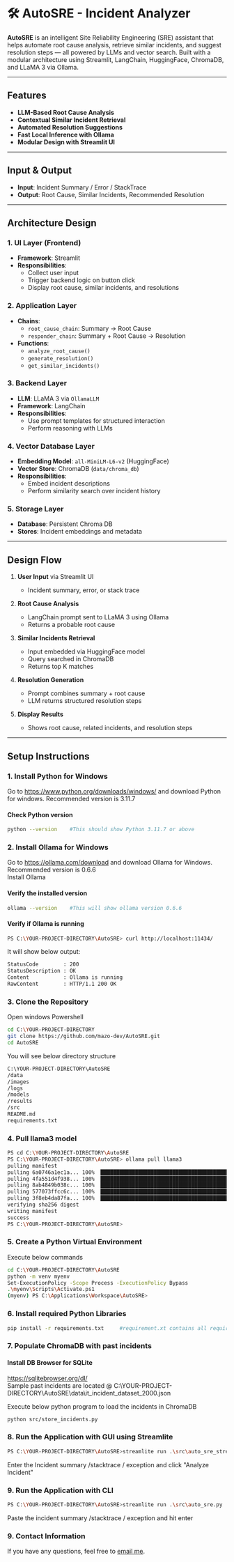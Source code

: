 # 🛠️ AutoSRE - Incident Analyzer

**AutoSRE** is an intelligent Site Reliability Engineering (SRE) assistant that helps automate root cause analysis, retrieve similar incidents, and suggest resolution steps — all powered by LLMs and vector search. Built with a modular architecture using Streamlit, LangChain, HuggingFace, ChromaDB, and LLaMA 3 via Ollama.

---

## Features 

- **LLM-Based Root Cause Analysis**
- **Contextual Similar Incident Retrieval**
- **Automated Resolution Suggestions**
- **Fast Local Inference with Ollama**
- **Modular Design with Streamlit UI**

---

## Input & Output

- **Input**: Incident Summary / Error / StackTrace
- **Output**: Root Cause, Similar Incidents, Recommended Resolution

---

## Architecture Design

### 1. UI Layer (Frontend)

- **Framework**: Streamlit
- **Responsibilities**:
  - Collect user input
  - Trigger backend logic on button click
  - Display root cause, similar incidents, and resolutions

### 2. Application Layer

- **Chains**:
  - `root_cause_chain`: Summary → Root Cause
  - `responder_chain`: Summary + Root Cause → Resolution
- **Functions**:
  - `analyze_root_cause()`
  - `generate_resolution()`
  - `get_similar_incidents()`

### 3. Backend Layer

- **LLM**: LLaMA 3 via `OllamaLLM`
- **Framework**: LangChain
- **Responsibilities**:
  - Use prompt templates for structured interaction
  - Perform reasoning with LLMs

### 4. Vector Database Layer

- **Embedding Model**: `all-MiniLM-L6-v2` (HuggingFace)
- **Vector Store**: ChromaDB (`data/chroma_db`)
- **Responsibilities**:
  - Embed incident descriptions
  - Perform similarity search over incident history

### 5. Storage Layer

- **Database**: Persistent Chroma DB
- **Stores**: Incident embeddings and metadata

---

## Design Flow

1. **User Input** via Streamlit UI
   - Incident summary, error, or stack trace

2. **Root Cause Analysis**
   - LangChain prompt sent to LLaMA 3 using Ollama
   - Returns a probable root cause

3. **Similar Incidents Retrieval**
   - Input embedded via HuggingFace model
   - Query searched in ChromaDB
   - Returns top K matches

4. **Resolution Generation**
   - Prompt combines summary + root cause
   - LLM returns structured resolution steps

5. **Display Results**
   - Shows root cause, related incidents, and resolution steps

---

## Setup Instructions
### 1. Install Python for Windows   
Go to https://www.python.org/downloads/windows/ and download Python for windows. Recommended version is 3.11.7
#### Check Python version
```bash
python --version    #This should show Python 3.11.7 or above
```

### 2. Install Ollama for Windows  
Go to https://ollama.com/download and download Ollama for Windows. Recommended version is 0.6.6  
Install Ollama
#### Verify the installed version 
```bash
ollama --version    #This will show ollama version 0.6.6
```
#### Verify if Ollama is running 
```bash
PS C:\YOUR-PROJECT-DIRECTORY\AutoSRE> curl http://localhost:11434/  
```
It will show below output:  
```bash
StatusCode        : 200
StatusDescription : OK
Content           : Ollama is running
RawContent        : HTTP/1.1 200 OK
```

### 3. Clone the Repository  
Open windows Powershell  

```bash
cd C:\YOUR-PROJECT-DIRECTORY  
git clone https://github.com/mazo-dev/AutoSRE.git
cd AutoSRE
```
You will see below directory structure  
```bash
C:\YOUR-PROJECT-DIRECTORY\AutoSRE
/data  
/images  
/logs  
/models  
/results  
/src  
README.md  
requirements.txt  
```

### 4. Pull llama3 model
```bash
PS cd C:\YOUR-PROJECT-DIRECTORY\AutoSRE
PS C:\YOUR-PROJECT-DIRECTORY\AutoSRE> ollama pull llama3
pulling manifest
pulling 6a0746a1ec1a... 100% ▕████████████████████████████████████████████████████████▏ 4.7 GB
pulling 4fa551d4f938... 100% ▕████████████████████████████████████████████████████████▏  12 KB
pulling 8ab4849b038c... 100% ▕████████████████████████████████████████████████████████▏  254 B
pulling 577073ffcc6c... 100% ▕████████████████████████████████████████████████████████▏  110 B
pulling 3f8eb4da87fa... 100% ▕████████████████████████████████████████████████████████▏  485 B
verifying sha256 digest
writing manifest
success
PS C:\YOUR-PROJECT-DIRECTORY\AutoSRE>
```
### 5. Create a Python Virtual Environment
Execute below commands
```bash
cd C:\YOUR-PROJECT-DIRECTORY\AutoSRE   
python -m venv myenv  
Set-ExecutionPolicy -Scope Process -ExecutionPolicy Bypass  
.\myenv\Scripts\Activate.ps1
(myenv) PS C:\Applications\Workspace\AutoSRE>
```
### 6. Install required Python Libraries 
```bash
pip install -r requirements.txt     #requirement.xt contains all required python libraries for this project
```

### 7. Populate ChromaDB with past incidents
#### Install DB Browser for SQLite  
https://sqlitebrowser.org/dl/  
Sample past incidents are located @ C:\YOUR-PROJECT-DIRECTORY\AutoSRE\data\it_incident_dataset_2000.json  

Execute below python program to load the incidents in ChromaDB
```bash
python src/store_incidents.py
```
### 8. Run the Application with GUI using Streamlite
```bash
PS C:\YOUR-PROJECT-DIRECTORY\AutoSRE>streamlite run .\src\auto_sre_streamlit.py
```
Enter the Incident summary /stacktrace / exception and click "Analyze Incident"

### 9. Run the Application with CLI
```bash
PS C:\YOUR-PROJECT-DIRECTORY\AutoSRE>streamlite run .\src\auto_sre.py
```
Paste the incident summary /stacktrace / exception and hit enter

### 9. Contact Information
If you have any questions, feel free to [email me](mailto:mazodev@gmail.com).

